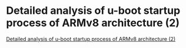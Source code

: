 # Detailed analysis of u-boot startup process of ARMv8 architecture (2)
[Detailed analysis of u-boot startup process of ARMv8 architecture (2)](https://aiwithcloud.com/2022/09/15/detailed_analysis_of_u_boot_startup_process_of_armv8_architecture_2/)